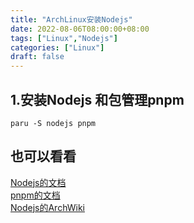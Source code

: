 ```yaml
---
title: "ArchLinux安装Nodejs"
date: 2022-08-06T08:00:00+08:00
tags: ["Linux","Nodejs"]
categories: ["Linux"]
draft: false
---
```


## 1.安装Nodejs 和包管理pnpm

`paru -S nodejs pnpm`

## 也可以看看

[Nodejs的文档](https://nodejs.org/en/docs/)    
[pnpm的文档](https://pnpm.io/motivation)  
[Nodejs的ArchWiki](https://wiki.archlinux.org/title/Node.js)